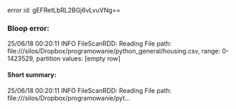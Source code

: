 error id: gEFRetLbRL2BGj6vLvuVNg==
### Bloop error:

25/06/18 00:20:11 INFO FileScanRDD: Reading File path: file://<HOME>/silos/Dropbox/programowanie/python_general/housing.csv, range: 0-1423529, partition values: [empty row]
#### Short summary: 

25/06/18 00:20:11 INFO FileScanRDD: Reading File path: file://<HOME>/silos/Dropbox/programowanie/pyt...